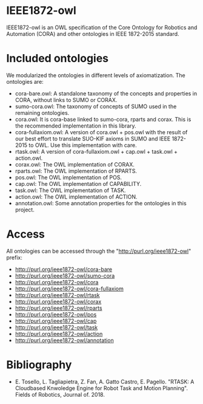 # IEEE1872-owl

IEEE1872-owl is an OWL specification of the Core Ontology for Robotics and Automation (CORA) and other ontologies in IEEE 1872-2015 standard.

# Included ontologies

We modularized the ontologies in different levels of axiomatization. The ontologies are:

* cora-bare.owl: A standalone taxonomy of the concepts and properties in CORA, without links to SUMO or CORAX.
* sumo-cora.owl: The taxonomy of concepts of SUMO used in the remaining ontologies.
* cora.owl: It is cora-base linked to sumo-cora, rparts and corax. This is the recommended implementation in this library.
* cora-fullaxiom.owl: A version of cora.owl + pos.owl with the result of our best effort to translate SUO-KIF axioms in SUMO and IEEE 1872-2015 to OWL. Use this implementation with care. 
* rtask.owl: A version of cora-fullaxiom.owl + cap.owl + task.owl + action.owl. 
* corax.owl: The OWL implementation of CORAX.
* rparts.owl: The OWL implementation of RPARTS.
* pos.owl: The OWL implementation of POS.
* cap.owl: The OWL implementation of CAPABILITY.
* task.owl: The OWL implementation of TASK.
* action.owl: The OWL implementation of ACTION.
* annotation.owl: Some annotation properties for the ontologies in this project.

# Access

All ontologies can be accessed through the "http://purl.org/ieee1872-owl" prefix:

* http://purl.org/ieee1872-owl/cora-bare
* http://purl.org/ieee1872-owl/sumo-cora
* http://purl.org/ieee1872-owl/cora
* http://purl.org/ieee1872-owl/cora-fullaxiom
* http://purl.org/ieee1872-owl/rtask
* http://purl.org/ieee1872-owl/corax
* http://purl.org/ieee1872-owl/rparts
* http://purl.org/ieee1872-owl/pos
* http://purl.org/ieee1872-owl/cap
* http://purl.org/ieee1872-owl/task
* http://purl.org/ieee1872-owl/action
* http://purl.org/ieee1872-owl/annotation


# Bibliography

* E. Tosello, L. Tagliapietra, Z. Fan, A. Gatto Castro, E. Pagello. "RTASK: A Cloudbased Knwoledge Engine for Robot Task and Motion Planning". Fields of Robotics, Journal of. 2018. 

